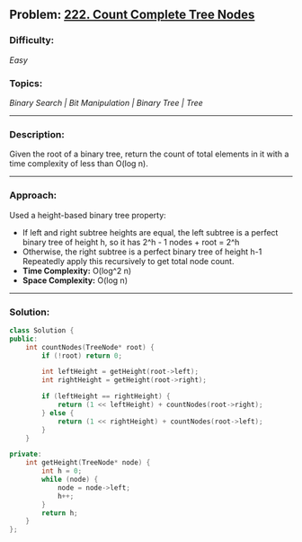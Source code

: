 ## Problem: [222. Count Complete Tree Nodes](https://leetcode.com/problems/count-complete-tree-nodes/)

### Difficulty:
*Easy*

### Topics:
*Binary Search | Bit Manipulation | Binary Tree | Tree*

---

### Description:
Given the root of a binary tree, return the count of total elements in it with a time complexity of less than O(log n).

---

### Approach:
Used a height-based binary tree property:
- If left and right subtree heights are equal, the left subtree is a perfect binary tree of height h, so it has 2^h - 1 nodes + root = 2^h
- Otherwise, the right subtree is a perfect binary tree of height h-1
Repeatedly apply this recursively to get total node count.
- **Time Complexity:** O(log^2 n)
- **Space Complexity:** O(log n)

---

### Solution:
```cpp
class Solution {
public:
    int countNodes(TreeNode* root) {
        if (!root) return 0;

        int leftHeight = getHeight(root->left);
        int rightHeight = getHeight(root->right);

        if (leftHeight == rightHeight) {
            return (1 << leftHeight) + countNodes(root->right);
        } else {
            return (1 << rightHeight) + countNodes(root->left);
        }
    }

private:
    int getHeight(TreeNode* node) {
        int h = 0;
        while (node) {
            node = node->left;
            h++;
        }
        return h;
    }
};
```
